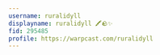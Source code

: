 ```yaml
---
username: ruralidyll
displayname: ruralidyll 🖍🪨✨
fid: 295485
profile: https://warpcast.com/ruralidyll
---
```

  

